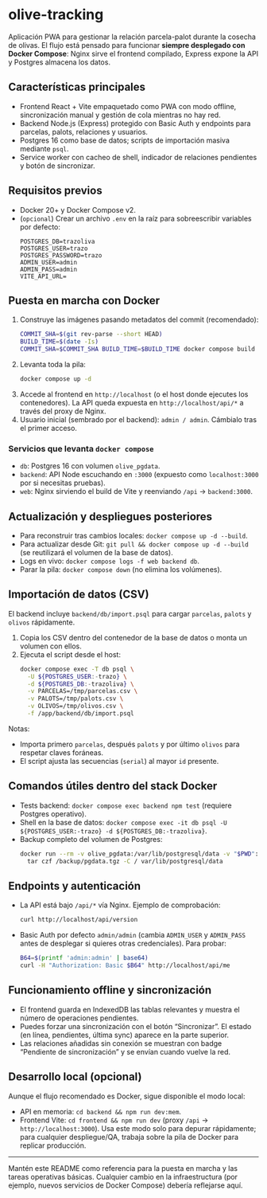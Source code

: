 # olive-tracking

Aplicación PWA para gestionar la relación parcela-palot durante la cosecha de olivas. El flujo está pensado para funcionar **siempre desplegado con Docker Compose**: Nginx sirve el frontend compilado, Express expone la API y Postgres almacena los datos.

## Características principales
- Frontend React + Vite empaquetado como PWA con modo offline, sincronización manual y gestión de cola mientras no hay red.
- Backend Node.js (Express) protegido con Basic Auth y endpoints para parcelas, palots, relaciones y usuarios.
- Postgres 16 como base de datos; scripts de importación masiva mediante `psql`.
- Service worker con cacheo de shell, indicador de relaciones pendientes y botón de sincronizar.

## Requisitos previos
- Docker 20+ y Docker Compose v2.
- (`opcional`) Crear un archivo `.env` en la raíz para sobreescribir variables por defecto:
  ```env
  POSTGRES_DB=trazoliva
  POSTGRES_USER=trazo
  POSTGRES_PASSWORD=trazo
  ADMIN_USER=admin
  ADMIN_PASS=admin
  VITE_API_URL=
  ```

## Puesta en marcha con Docker
1. Construye las imágenes pasando metadatos del commit (recomendado):
   ```bash
   COMMIT_SHA=$(git rev-parse --short HEAD)
   BUILD_TIME=$(date -Is)
   COMMIT_SHA=$COMMIT_SHA BUILD_TIME=$BUILD_TIME docker compose build
   ```
2. Levanta toda la pila:
   ```bash
   docker compose up -d
   ```
3. Accede al frontend en `http://localhost` (o el host donde ejecutes los contenedores). La API queda expuesta en `http://localhost/api/*` a través del proxy de Nginx.
4. Usuario inicial (sembrado por el backend): `admin / admin`. Cámbialo tras el primer acceso.

### Servicios que levanta `docker compose`
- `db`: Postgres 16 con volumen `olive_pgdata`.
- `backend`: API Node escuchando en `:3000` (expuesto como `localhost:3000` por si necesitas pruebas).
- `web`: Nginx sirviendo el build de Vite y reenviando `/api` → `backend:3000`.

## Actualización y despliegues posteriores
- Para reconstruir tras cambios locales: `docker compose up -d --build`.
- Para actualizar desde Git: `git pull && docker compose up -d --build` (se reutilizará el volumen de la base de datos).
- Logs en vivo: `docker compose logs -f web backend db`.
- Parar la pila: `docker compose down` (no elimina los volúmenes).

## Importación de datos (CSV)
El backend incluye `backend/db/import.psql` para cargar `parcelas`, `palots` y `olivos` rápidamente.

1. Copia los CSV dentro del contenedor de la base de datos o monta un volumen con ellos.
2. Ejecuta el script desde el host:
   ```bash
   docker compose exec -T db psql \
     -U ${POSTGRES_USER:-trazo} \
     -d ${POSTGRES_DB:-trazoliva} \
     -v PARCELAS=/tmp/parcelas.csv \
     -v PALOTS=/tmp/palots.csv \
     -v OLIVOS=/tmp/olivos.csv \
     -f /app/backend/db/import.psql
   ```

Notas:
- Importa primero `parcelas`, después `palots` y por último `olivos` para respetar claves foráneas.
- El script ajusta las secuencias (`serial`) al mayor `id` presente.

## Comandos útiles dentro del stack Docker
- Tests backend: `docker compose exec backend npm test` (requiere Postgres operativo).
- Shell en la base de datos: `docker compose exec -it db psql -U ${POSTGRES_USER:-trazo} -d ${POSTGRES_DB:-trazoliva}`.
- Backup completo del volumen de Postgres:
  ```bash
  docker run --rm -v olive_pgdata:/var/lib/postgresql/data -v "$PWD":/backup alpine \
    tar czf /backup/pgdata.tgz -C / var/lib/postgresql/data
  ```

## Endpoints y autenticación
- La API está bajo `/api/*` vía Nginx. Ejemplo de comprobación:
  ```bash
  curl http://localhost/api/version
  ```
- Basic Auth por defecto `admin/admin` (cambia `ADMIN_USER` y `ADMIN_PASS` antes de desplegar si quieres otras credenciales). Para probar:
  ```bash
  B64=$(printf 'admin:admin' | base64)
  curl -H "Authorization: Basic $B64" http://localhost/api/me
  ```

## Funcionamiento offline y sincronización
- El frontend guarda en IndexedDB las tablas relevantes y muestra el número de operaciones pendientes.
- Puedes forzar una sincronización con el botón “Sincronizar”. El estado (en línea, pendientes, última sync) aparece en la parte superior.
- Las relaciones añadidas sin conexión se muestran con badge “Pendiente de sincronización” y se envían cuando vuelve la red.

## Desarrollo local (opcional)
Aunque el flujo recomendado es Docker, sigue disponible el modo local:
- API en memoria: `cd backend && npm run dev:mem`.
- Frontend Vite: `cd frontend && npm run dev` (proxy `/api` → `http://localhost:3000`).
Usa este modo solo para depurar rápidamente; para cualquier despliegue/QA, trabaja sobre la pila de Docker para replicar producción.

---
Mantén este README como referencia para la puesta en marcha y las tareas operativas básicas. Cualquier cambio en la infraestructura (por ejemplo, nuevos servicios de Docker Compose) debería reflejarse aquí.

